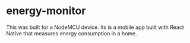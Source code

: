 # energy-monitor
This was built for a NodeMCU device. Its is a mobile app built with React Native that measures energy consumption in a home.
